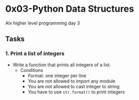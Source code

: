 # 0x03-Python Data Structures
Alx higher level programming day 3

## Tasks
### 1. Print a list of integers
- Write a function that prints all integers of a list.
  - Conditions
    - Format: one integer per line
    - You are not allowed to import any module
    - You are not allowed to cast integer to string
    - You have to use `str.format()` to print integers

